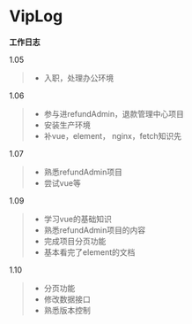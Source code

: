 # VipLog

**工作日志**

1.05

> - 入职，处理办公环境

1.06

> - 参与进refundAdmin，退款管理中心项目
> - 安装生产环境
> - 补vue，element， nginx，fetch知识先

1.07

> - 熟悉refundAdmin项目
> - 尝试vue等

1.09

> - 学习vue的基础知识
> - 熟悉refundAdmin项目的内容
> - 完成项目分页功能
> - 基本看完了element的文档

1.10

> - 分页功能
> - 修改数据接口
> - 熟悉版本控制

